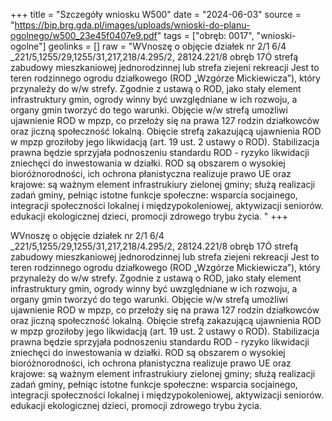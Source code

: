 +++
title = "Szczegóły wniosku W500"
date = "2024-06-03"
source = "https://bip.brg.gda.pl/images/uploads/wnioski-do-planu-ogolnego/w500_23e45f0407e9.pdf"
tags = ["obręb: 0017", "wnioski-ogolne"]
geolinks = []
raw = "WVnoszę o objęcie działek nr 2/1 6/4 _221/5,1255/29,1255/31,217,218/4.295/2, 28124.221/8 obręb 17Ó strefą zabudowy mieszkaniowej jednorodzinnej lub strefa ziejeni  rekreacji Jest to teren rodzinnego ogrodu działkowego (ROD „Wzgórze Mickiewicza”), który przynależy do w/w strefy. Zgodnie z ustawą o ROD, jako stały element infrastruktury gmin, ogrody winny być uwzględniane w ich rozwoju, a organy gmin tworzyć do tego warunki. Objęcie w/w strefą umożliwi ujawnienie ROD w mpzp, co przełoży się na prawa 127 rodzin działkowców oraz jiczną społeczność lokalną. Obięcie strefą zakazującą ujawnienia ROD w mpzp groziłoby jego likwidacją (art. 19 ust. 2 ustawy o ROD). Stabilizacja prawna będzie sprzyjała podnoszeniu standardu ROD - ryzyko likwidacji zniechęci do inwestowania w działki. ROD są obszarem o wysokiej bioróżnorodności, ich ochrona płanistyczna realizuje prawo UE oraz krajowe: są ważnym element infrastrukiury zielonej gminy; służą realizacji zadań gminy, pełniąc istotne funkcje społeczne: wsparcia socjainego, integracji społeczności lokalnej i międzypokoleniowej, aktywizacji seniorów. edukacji ekologicznej dzieci, promocji zdrowego trybu życia. "
+++

WVnoszę o objęcie działek nr 2/1 6/4 _221/5,1255/29,1255/31,217,218/4.295/2,
28124.221/8 obręb 17Ó strefą zabudowy mieszkaniowej jednorodzinnej lub strefa
ziejeni  rekreacji Jest to teren rodzinnego ogrodu działkowego (ROD „Wzgórze
Mickiewicza”), który przynależy do w/w strefy. Zgodnie z ustawą o ROD, jako stały element
infrastruktury gmin, ogrody winny być uwzględniane w ich rozwoju, a organy gmin tworzyć
do tego warunki. Objęcie w/w strefą umożliwi ujawnienie ROD w mpzp, co przełoży się na
prawa 127 rodzin działkowców oraz jiczną społeczność lokalną. Obięcie
strefą zakazującą ujawnienia ROD w mpzp groziłoby jego likwidacją (art. 19 ust. 2 ustawy o
ROD). Stabilizacja prawna będzie sprzyjała podnoszeniu standardu ROD - ryzyko likwidacji
zniechęci do inwestowania w działki. ROD są obszarem o wysokiej bioróżnorodności, ich
ochrona płanistyczna realizuje prawo UE oraz krajowe: są ważnym element infrastrukiury
zielonej gminy; służą realizacji zadań gminy, pełniąc istotne funkcje społeczne: wsparcia
socjainego, integracji społeczności lokalnej i międzypokoleniowej, aktywizacji seniorów.
edukacji ekologicznej dzieci, promocji zdrowego trybu życia.



